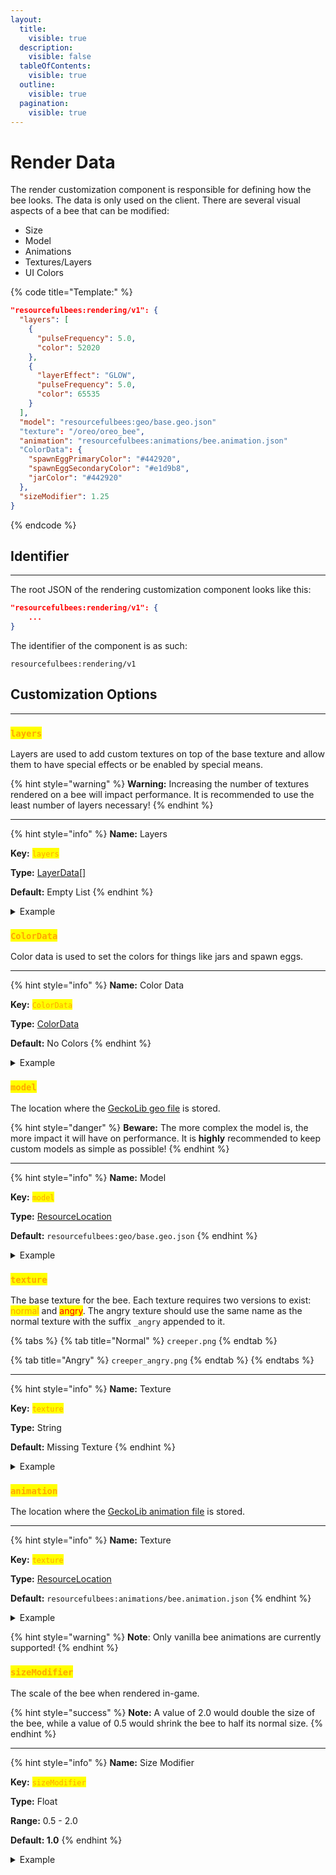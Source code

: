 ```yaml
---
layout:
  title:
    visible: true
  description:
    visible: false
  tableOfContents:
    visible: true
  outline:
    visible: true
  pagination:
    visible: true
---
```


# Render Data

The render customization component is responsible for defining how the bee looks. The data is only used on the client. There are several visual aspects of a bee that can be modified:

* Size
* Model
* Animations
* Textures/Layers
* UI Colors

{% code title="Template:" %}
```json
"resourcefulbees:rendering/v1": {
  "layers": [
    {
      "pulseFrequency": 5.0,
      "color": 52020
    },
    {
      "layerEffect": "GLOW",
      "pulseFrequency": 5.0,
      "color": 65535
    }
  ],
  "model": "resourcefulbees:geo/base.geo.json"
  "texture": "/oreo/oreo_bee",
  "animation": "resourcefulbees:animations/bee.animation.json"
  "ColorData": {
    "spawnEggPrimaryColor": "#442920",
    "spawnEggSecondaryColor": "#e1d9b8",
    "jarColor": "#442920"
  },
  "sizeModifier": 1.25
}
```
{% endcode %}

## Identifier

***

The root JSON of the rendering customization component looks like this:

```json
"resourcefulbees:rendering/v1": {
    ...
}
```

The identifier of the component is as such:

```
resourcefulbees:rendering/v1
```



## Customization Options

***

### <mark style="color:orange;">`layers`</mark>

Layers are used to add custom textures on top of the base texture and allow them to have special effects or be enabled by special means.

{% hint style="warning" %}
**Warning:** Increasing the number of textures rendered on a bee will impact performance. It is recommended to use the least number of layers necessary!
{% endhint %}

***

{% hint style="info" %}
**Name:** Layers

**Key:** <mark style="color:orange;">`layers`</mark>

**Type:** [LayerData\[\]](layer-data.md)

**Default:** Empty List
{% endhint %}

<details>

<summary>Example</summary>

```json
"resourcefulbees:rendering/v1": {
  "layers": [
    {
      "pulseFrequency": 5.0,
      "color": 52020
    },
    {
      "layerEffect": "GLOW",
      "pulseFrequency": 5.0,
      "color": 65535
    }
  ]
}
```

</details>



### <mark style="color:orange;">`ColorData`</mark>

Color data is used to set the colors for things like jars and spawn eggs.

***

{% hint style="info" %}
**Name:** Color Data

**Key:** <mark style="color:orange;">`ColorData`</mark>

**Type:** [ColorData](color-data.md)

**Default:** No Colors
{% endhint %}

<details>

<summary>Example</summary>

```json
"resourcefulbees:rendering/v1": {
  "ColorData": {
    "spawnEggPrimaryColor": "#442920",
    "spawnEggSecondaryColor": "#e1d9b8",
    "jarColor": "#442920"
  }
}
```

</details>



### <mark style="color:orange;">`model`</mark>

The location where the [GeckoLib geo file](https://github.com/bernie-g/geckolib/wiki/Geo-Models-\(Geckolib3\)) is stored.

{% hint style="danger" %}
**Beware:** The more complex the model is, the more impact it will have on performance. It is **highly** recommended to keep custom models as simple as possible!
{% endhint %}

***

{% hint style="info" %}
**Name:** Model

**Key:** <mark style="color:orange;">`model`</mark>

**Type:** [ResourceLocation](https://minecraft.wiki/w/Resource\_location)

**Default:** `resourcefulbees:geo/base.geo.json`
{% endhint %}

<details>

<summary>Example</summary>

```json
"resourcefulbees:rendering/v1": {
  "model": "resourcefulbees:geo/base.geo.json"
}
```

</details>



### <mark style="color:orange;">`texture`</mark>

The base texture for the bee. Each texture requires two versions to exist: <mark style="color:orange;">normal</mark> and <mark style="color:red;">angry</mark>. The angry texture should use the same name as the normal texture with the suffix `_angry` appended to it.&#x20;

{% tabs %}
{% tab title="Normal" %}
`creeper.png`
{% endtab %}

{% tab title="Angry" %}
`creeper_angry.png`
{% endtab %}
{% endtabs %}

***

{% hint style="info" %}
**Name:** Texture

**Key:** <mark style="color:orange;">`texture`</mark>

**Type:** String

**Default:** Missing Texture
{% endhint %}

<details>

<summary>Example</summary>

```json
"resourcefulbees:rendering/v1": {
  "texture": "/oreo/oreo_bee"
}
```

</details>



### <mark style="color:orange;">`animation`</mark>

The location where the [GeckoLib animation file](https://github.com/bernie-g/geckolib/wiki/Geo-Models-\(Geckolib3\)) is stored.

***

{% hint style="info" %}
**Name:** Texture

**Key:** <mark style="color:orange;">`texture`</mark>

**Type:** [ResourceLocation](https://minecraft.wiki/w/Resource\_location)

**Default:** `resourcefulbees:animations/bee.animation.json`
{% endhint %}

<details>

<summary>Example</summary>

```json
"resourcefulbees:rendering/v1": {
  "animation": "resourcefulbees:animations/bee.animation.json"
}
```

</details>

{% hint style="warning" %}
**Note**: Only vanilla bee animations are currently supported!
{% endhint %}



### <mark style="color:orange;">`sizeModifier`</mark>

The scale of the bee when rendered in-game.

{% hint style="success" %}
**Note:** A value of 2.0 would double the size of the bee, while a value of 0.5 would shrink the bee to half its normal size.&#x20;
{% endhint %}

***

{% hint style="info" %}
**Name:** Size Modifier

**Key:** <mark style="color:orange;">`sizeModifier`</mark>

**Type:** Float

**Range:** 0.5 - 2.0

**Default: 1.0**
{% endhint %}

<details>

<summary>Example</summary>

```
"resourcefulbees:rendering/v1": {
  "sizeModifier": 1.25
}
```

</details>

